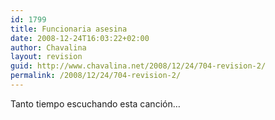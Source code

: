 ```yaml
---
id: 1799
title: Funcionaria asesina
date: 2008-12-24T16:03:22+02:00
author: Chavalina
layout: revision
guid: http://www.chavalina.net/2008/12/24/704-revision-2/
permalink: /2008/12/24/704-revision-2/
---
```

Tanto tiempo escuchando esta canción…